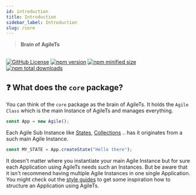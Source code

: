 ```yaml
---
id: introduction
title: Introduction
sidebar_label: Introduction
slug: /core
---
```


> **Brain of AgileTs**

 <br />

 <a href="https://github.com/agile-ts/agile">
  <img src="https://img.shields.io/github/license/agile-ts/agile.svg?label=license&style=flat&colorA=293140&colorB=4a4872" alt="GitHub License"/></a>
<a href="https://npm.im/@agile-ts/react">
  <img src="https://img.shields.io/npm/v/@agile-ts/core.svg?label=npm&style=flat&colorA=293140&colorB=4a4872" alt="npm version"/></a>
<a href="https://npm.im/@agile-ts/react">
  <img src="https://img.shields.io/bundlephobia/min/@agile-ts/core.svg?label=minified%20size&style=flat&colorA=293140&colorB=4a4872" alt="npm minified size"/></a>
<a href="https://npm.im/@agile-ts/react">
  <img src="https://img.shields.io/npm/dt/@agile-ts/core.svg?label=downloads&style=flat&colorA=293140&colorB=4a4872" alt="npm total downloads"/></a>


## ❓ What does the `core` package?

You can think of the `core` package as the brain of AgileTs.
It holds the `Agile Class` which is the main Instance of AgileTs and manages everything.
```ts
const App = new Agile();
```
Each Agile Sub Instance like [States](./features/state/Introduction.md), [Collections](./features/state/Introduction.md) ..
has it originates from a such main Agile Instance.
```ts
const MY_STATE = App.createState("Hello there");
```
It doesn't matter where you instantiate your main Agile Instance but for sure
each Application using AgileTs needs such an Instances.
But be aware that it isn't recommend having multiple Agile Instances in one single Application.
You might check out the [style guides](../../main/StyleGuide.md) to get some inspiration how to structure an Application using AgileTs.
